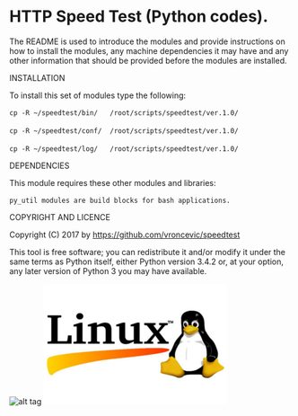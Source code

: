 HTTP Speed Test (Python codes).
================================================================================

The README is used to introduce the modules and provide instructions on
how to install the modules, any machine dependencies it may have and any
other information that should be provided before the modules are installed.

INSTALLATION

To install this set of modules type the following:

	cp -R ~/speedtest/bin/   /root/scripts/speedtest/ver.1.0/

	cp -R ~/speedtest/conf/  /root/scripts/speedtest/ver.1.0/

	cp -R ~/speedtest/log/   /root/scripts/speedtest/ver.1.0/

DEPENDENCIES

This module requires these other modules and libraries:

	py_util modules are build blocks for bash applications.

COPYRIGHT AND LICENCE

Copyright (C) 2017 by https://github.com/vroncevic/speedtest

This tool is free software; you can redistribute it and/or modify
it under the same terms as Python itself, either Python version 3.4.2 or,
at your option, any later version of Python 3 you may have available.

![alt tag](https://raw.githubusercontent.com/vroncevic/speedtest/master/bash_logo.png)
![alt tag](https://raw.githubusercontent.com/vroncevic/speedtest/master/linux_logo.jpg)

